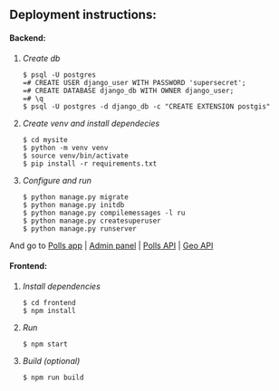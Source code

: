 Deployment instructions:
-------------------------
#### Backend:
1. *Create db*
    ```
    $ psql -U postgres
    =# CREATE USER django_user WITH PASSWORD 'supersecret';
    =# CREATE DATABASE django_db WITH OWNER django_user;
    =# \q
    $ psql -U postgres -d django_db -c "CREATE EXTENSION postgis"
    ```

2. *Create venv and install dependecies*
    ```
    $ cd mysite
    $ python -m venv venv
    $ source venv/bin/activate
    $ pip install -r requirements.txt
    ```
    
3. *Configure and run*
    ```
    $ python manage.py migrate
    $ python manage.py initdb
    $ python manage.py compilemessages -l ru
    $ python manage.py createsuperuser
    $ python manage.py runserver
    ```

And go to [Polls app](http://127.0.0.1:8000/polls) | [Admin panel](http://127.0.0.1:8000/admin) | [Polls API](http://127.0.0.1:8000/api) | [Geo API](http://127.0.0.1:8000/api/geo)

#### Frontend:
1. *Install dependencies*
    ```
    $ cd frontend
    $ npm install
    ```
2. *Run*
    ```
    $ npm start
    ```
3. *Build (optional)*
    ```
    $ npm run build
    ```
